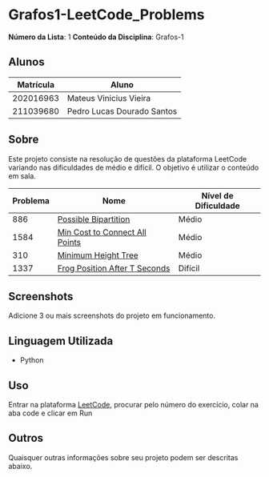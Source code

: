 # Grafos1-LeetCode_Problems

**Número da Lista**: 1
**Conteúdo da Disciplina**: Grafos-1

## Alunos

| Matrícula | Aluno                      |
| ---------- | -------------------------- |
| 202016963  | Mateus Vinicius Vieira     |
| 211039680  | Pedro Lucas Dourado Santos |

## Sobre

Este projeto consiste na resolução de questões da plataforma LeetCode variando nas dificuldades de médio e difícil. O objetivo é utilizar o conteúdo em sala.

| Problema | Nome                                                                                                                                            | Nível de Dificuldade |
| -------- | ----------------------------------------------------------------------------------------------------------------------------------------------- | -------------------- |
| 886      | [Possible Bipartition](https://leetcode.com/problems/possible-bipartition/?envType=problem-list-v2&envId=graph&difficulty=MEDIUM)               | Médio                |
| 1584     | [Min Cost to Connect All Points](https://leetcode.com/problems/min-cost-to-connect-all-points/description/?envType=problem-list-v2&envId=graph) | Médio                |
| 310      | [Minimum Height Tree](https://leetcode.com/problems/minimum-height-trees/)                                                                      | Médio                |
| 1337     | [Frog Position After T Seconds](https://leetcode.com/problems/frog-position-after-t-seconds/description/?envType=problem-list-v2&envId=graph)   | Difícil              |

## Screenshots

Adicione 3 ou mais screenshots do projeto em funcionamento.

## Linguagem Utilizada

- Python

## Uso

Entrar na plataforma [LeetCode](https://leetcode.com/), procurar pelo número do exercício, colar na aba code e clicar em Run

## Outros

Quaisquer outras informações sobre seu projeto podem ser descritas abaixo.
